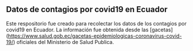 ## Datos de contagios por covid19 en Ecuador
Este respositorio fue creado para recolectar los datos de los contagios por covid19 en Ecuador.
La información fue obtenida desde las [gacetas] (https://www.salud.gob.ec/gacetas-epidemiologicas-coronavirus-covid-19/) oficiales del Ministerio de Salud Publica.

